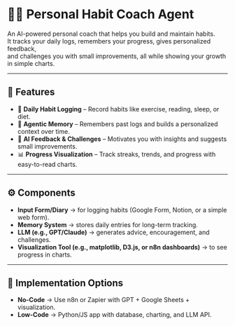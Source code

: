 # 🧑‍🏫 Personal Habit Coach Agent  

An AI-powered personal coach that helps you build and maintain habits.  
It tracks your daily logs, remembers your progress, gives personalized feedback,  
and challenges you with small improvements, all while showing your growth in simple charts.  

---

## 🌟 Features  
- 📝 **Daily Habit Logging** – Record habits like exercise, reading, sleep, or diet.  
- 🧠 **Agentic Memory** – Remembers past logs and builds a personalized context over time.  
- 🤖 **AI Feedback & Challenges** – Motivates you with insights and suggests small improvements.  
- 📊 **Progress Visualization** – Track streaks, trends, and progress with easy-to-read charts.  

---

## ⚙️ Components  
- **Input Form/Diary** → for logging habits (Google Form, Notion, or a simple web form).  
- **Memory System** → stores daily entries for long-term tracking.  
- **LLM (e.g., GPT/Claude)** → generates advice, encouragement, and challenges.  
- **Visualization Tool (e.g., matplotlib, D3.js, or n8n dashboards)** → to see progress in charts.  

---

## 🚀 Implementation Options  
- **No-Code** → Use n8n or Zapier with GPT + Google Sheets + visualization.  
- **Low-Code** → Python/JS app with database, charting, and LLM API.  


